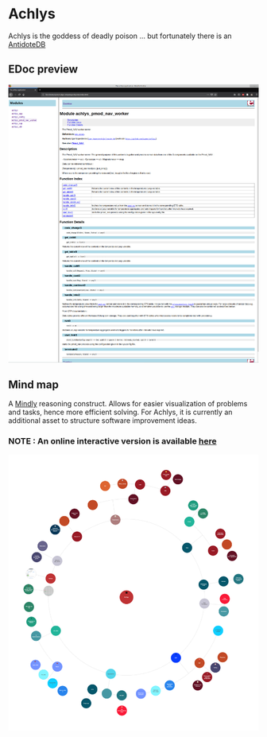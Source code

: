 # Achlys
Achlys is the goddess of deadly poison ... but fortunately there is an [AntidoteDB](https://www.antidotedb.eu/)

## EDoc preview
<p align="center">
  <img src="Doc_preview.png" alt="EDoc"/>
</p>


## Mind map

A [Mindly](http://www.mindlyapp.com) reasoning construct. 
Allows for easier visualization of problems and tasks, hence more efficient solving.
For Achlys, it is currently an additional asset to structure software improvement ideas. 

### NOTE : An online interactive version is available [here](https://laymer.github.io/achlys-map/)

<p align="center">
  <img src="Achlys.png" alt="MMap"/>
</p>


